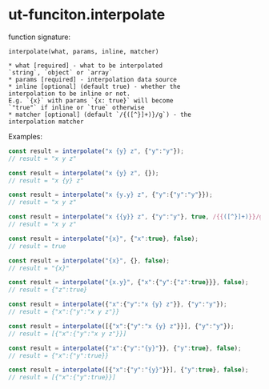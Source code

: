 # ut-funciton.interpolate

function signature:

`interpolate(what, params, inline, matcher)`

    * what [required] - what to be interpolated
    `string`, `object` or `array`
    * params [required] - interpolation data source
    * inline [optional] (default true) - whether the
    interpolation to be inline or not.
    E.g. `{x}` with params `{x: true}` will become
    `"true"` if inline or `true` otherwise
    * matcher [optional] (default `/{([^}]+)}/g`) - the
    interpolation matcher

Examples:

```js
const result = interpolate("x {y} z", {"y":"y"});
// result = "x y z"
```

```js
const result = interpolate("x {y} z", {});
// result = "x {y} z"
```

```js
const result = interpolate("x {y.y} z", {"y":{"y":"y"}});
// result = "x y z"
```

```js
const result = interpolate("x {{y}} z", {"y":"y"}, true, /{{([^}]+)}}/g);
// result = "x y z"
```

```js
const result = interpolate("{x}", {"x":true}, false);
// result = true
```

```js
const result = interpolate("{x}", {}, false);
// result = "{x}"
```

```js
const result = interpolate("{x.y}", {"x":{"y":{"z":true}}}, false);
// result = {"z":true}
```

```js
const result = interpolate({"x":{"y":"x {y} z"}}, {"y":"y"});
// result = {"x":{"y":"x y z"}}
```

```js
const result = interpolate([{"x":{"y":"x {y} z"}}], {"y":"y"});
// result = [{"x":{"y":"x y z"}}]
```

```js
const result = interpolate({"x":{"y":"{y}"}}, {"y":true}, false);
// result = {"x":{"y":true}}
```

```js
const result = interpolate([{"x":{"y":"{y}"}}], {"y":true}, false);
// result = [{"x":{"y":true}}]
```